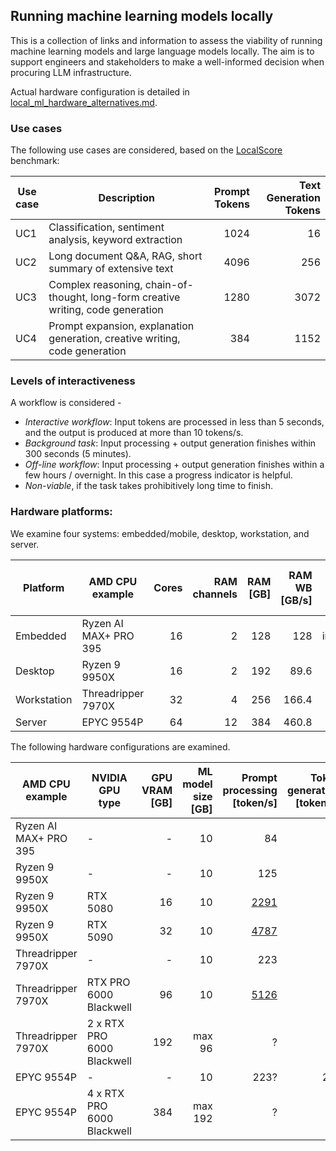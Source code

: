 ## Running machine learning models locally

This is a collection of links and information to assess the viability of
running machine learning models and large language models locally. The aim is
to support engineers and stakeholders to make a well-informed decision when
procuring LLM infrastructure.

Actual hardware configuration is detailed in
[local_ml_hardware_alternatives.md](local_ml_hardware_alternatives.md#server).

### Use cases

The following use cases are considered, based on the [LocalScore](https://www.localscore.ai/about) benchmark:

| Use<br>case | Description                                                                      | Prompt<br>Tokens | Text Generation<br>Tokens |
|-------------|----------------------------------------------------------------------------------|-----------------:|--------------------------:|
| UC1         | Classification, sentiment analysis, keyword extraction                           | 1024             | 16                        |
| UC2         | Long document Q&A, RAG, short summary of extensive text                          | 4096             | 256                       |
| UC3         | Complex reasoning, chain-of-thought, long-form creative writing, code generation | 1280             | 3072                      |
| UC4         | Prompt expansion, explanation generation, creative writing, code generation      | 384              | 1152                      |

### Levels of interactiveness

A workflow is considered -
-   *Interactive workflow*: Input tokens are processed in less than 5 seconds, and the output is produced at more than 10 tokens/s.
-   *Background task*: Input processing + output generation finishes within 300 seconds (5 minutes).
-   *Off-line workflow*: Input processing + output generation finishes within a few hours / overnight. In this case a progress indicator is helpful.
-   *Non-viable*, if the task takes prohibitively long time to finish.

### Hardware platforms:

We examine four systems: embedded/mobile, desktop, workstation, and server.

| Platform    | AMD CPU example       | Cores | RAM<br>channels | RAM<br>[GB] | RAM WB<br>[GB/s] | Max GPUs   | Max GPU<br>VRAM [GB] | Max ML model<br>size [B params] |
|-------------|-----------------------|------:|----------------:|------------:|-----------------:|-----------:|---------------------:|--------------------------------:|
| Embedded    | Ryzen AI MAX+ PRO 395 | 16    | 2               | 128         | 128              | integrated |                   96 |                              40 |
| Desktop     | Ryzen 9 9950X         | 16    | 2               | 192         | 89.6             |      1 (2) |                   96 |                              40 |
| Workstation | Threadripper 7970X    | 32    | 4               | 256         | 166.4            |      2 (6) |                  192 |                              80 |
| Server      | EPYC 9554P            | 64    | 12              | 384         | 460.8            |      6 (8) |                  576 |                             300 |

<div class="page"/>

The following hardware configurations are examined.

| AMD CPU example       | NVIDIA GPU type                 | GPU VRAM<br>[GB] | ML model size<br>[GB] | Prompt<br>processing<br>[token/s] | Token<br>generation<br>[token/s] | UC1 | UC2 | UC3 | UC4 |
|-----------------------|---------------------------------|-----------------:|----------------------:|----------------------------------:|---------------------------------:|:---:|:---:|:---:|:---:|
| Ryzen AI MAX+ PRO 395 |        -                        |                - |                    10 |  84                               | 11                               |  √  |  -  |  -  |  ?  |
| Ryzen 9 9950X         |        -                        |                - |                    10 |  125                              | 8                                |  √  |  -  |  ?  |  ?  |
| Ryzen 9 9950X         | RTX 5080                        |               16 |                    10 |  [2291][ls754]                    | 24                               |  √  |  √  |  ?  |  ?  |
| Ryzen 9 9950X         | RTX 5090                        |               32 |                    10 |  [4787][ls175]                    | 65                               |  √  |  √  |  √  |  √  |
| Threadripper 7970X    |        -                        |                - |                    10 |  223                              | 14                               |  √  |  -  |  √  |  ?  |
| Threadripper 7970X    | RTX PRO 6000 Blackwell          |               96 |                    10 |  [5126][ls939]                    | 81                               |  √  |  √  |  √  |  √  |
| Threadripper 7970X    | 2 x RTX PRO 6000 Blackwell      |              192 |                max 96 |  ?                                | ?                                |  √  |  √  |  √  |  √  |
| EPYC 9554P            |        -                        |                - |                    10 |  223?                             | 21?                              |  √  |  -  |  √  |  ?  |
| EPYC 9554P            | 4 x RTX PRO 6000 Blackwell      |              384 |               max 192 |  ?                                | ?                                |  √  |  √  |  √  |  √  |

[ls754]: https://www.localscore.ai/result/754
[ls175]: https://www.localscore.ai/result/175
[ls939]: https://www.localscore.ai/result/939
